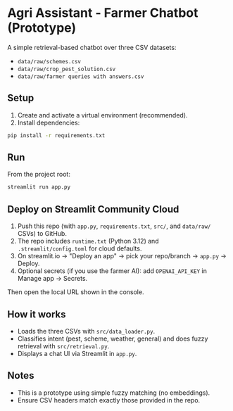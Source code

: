 # Agri Assistant - Farmer Chatbot (Prototype)

A simple retrieval-based chatbot over three CSV datasets:
- `data/raw/schemes.csv`
- `data/raw/crop_pest_solution.csv`
- `data/raw/farmer queries with answers.csv`

## Setup

1. Create and activate a virtual environment (recommended).
2. Install dependencies:
```bash
pip install -r requirements.txt
```

## Run

From the project root:
```bash
streamlit run app.py
```
## Deploy on Streamlit Community Cloud

1. Push this repo (with `app.py`, `requirements.txt`, `src/`, and `data/raw/` CSVs) to GitHub.
2. The repo includes `runtime.txt` (Python 3.12) and `.streamlit/config.toml` for cloud defaults.
3. On streamlit.io → "Deploy an app" → pick your repo/branch → `app.py` → Deploy.
4. Optional secrets (if you use the farmer AI): add `OPENAI_API_KEY` in Manage app → Secrets.


Then open the local URL shown in the console.

## How it works
- Loads the three CSVs with `src/data_loader.py`.
- Classifies intent (pest, scheme, weather, general) and does fuzzy retrieval with `src/retrieval.py`.
- Displays a chat UI via Streamlit in `app.py`.

## Notes
- This is a prototype using simple fuzzy matching (no embeddings).
- Ensure CSV headers match exactly those provided in the repo.
